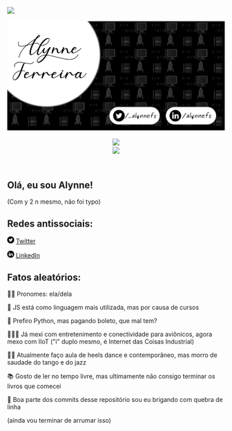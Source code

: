 ![](https://komarev.com/ghpvc/?username=alynnefs&color=blue&style=flat)


![Alt text](https://github.com/alynnefs/alynnefs/blob/main/images/capa.png)

<center>
  <img width="50%" align="center" src="https://github-readme-stats.vercel.app/api/top-langs/?username=alynnefs&hide=html&layout=compact&theme=dark" />
</center>

<center>
  <img width="50%" align="center" src="https://github-readme-stats.vercel.app/api?username=alynnefs&theme=dark"/>
</center>


&nbsp;
 
## Olá, eu sou Alynne!

(Com y 2 n mesmo, não foi typo)

## Redes antissociais:

<a href="https://twitter.com/_alynnefs"><img src="https://github.com/alynnefs/alynnefs/blob/main/images/twitter.png" width="16"></img></a> [Twitter](https://twitter.com/_alynnefs) 

<a href="https://www.linkedin.com/in/alynnefs"><img src="https://github.com/alynnefs/alynnefs/blob/main/images/linkedin.png" width="16"></img></a> [LinkedIn](https://www.linkedin.com/in/alynnefs)  

## Fatos aleatórios:

🧒🏼 Pronomes: ela/dela

🧐 JS está como linguagem mais utilizada, mas por causa de cursos

🐍 Prefiro Python, mas pagando boleto, que mal tem?

👩🏼‍💻 Já mexi com entretenimento e conectividade para aviônicos, agora mexo com IIoT ("i" duplo mesmo, é Internet das Coisas Industrial)

💃🏼 Atualmente faço aula de heels dance e contemporâneo, mas morro de saudade do tango e do jazz

📚 Gosto de ler no tempo livre, mas ultimamente não consigo terminar os livros que comecei

😤 Boa parte dos commits desse repositório sou eu brigando com quebra de linha


(ainda vou terminar de arrumar isso)
